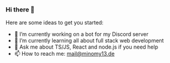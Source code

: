 ### Hi there 👋

<!--
**minomy13/minomy13** is a ✨ _special_ ✨ repository because its `README.md` (this file) appears on your GitHub profile.
-->

Here are some ideas to get you started:

- 🔭 I’m currently working on a bot for my Discord server
- 🌱 I’m currently learning all about full stack web development
- 💬 Ask me about TS/JS, React and node.js if you need help
- 📫 How to reach me: mail@minomy13.de

